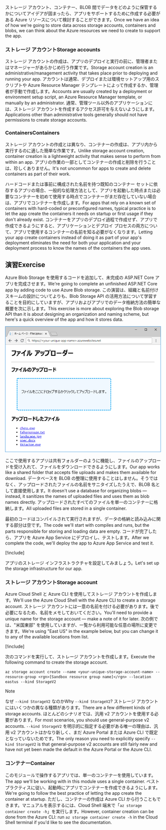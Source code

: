 <span data-ttu-id="b7d6e-101">ストレージ アカウント、コンテナー、BLOB 間でデータをどのように保管するかについてアイデアが固まったら、アプリをサポートするために作成する必要がある Azure リソースについて検討することができます。</span><span class="sxs-lookup"><span data-stu-id="b7d6e-101">Once we have an idea of how we're going to store data across storage accounts, containers and blobs, we can think about the Azure resources we need to create to support the app.</span></span>

### <a name="storage-accounts"></a><span data-ttu-id="b7d6e-102">ストレージ アカウント</span><span class="sxs-lookup"><span data-stu-id="b7d6e-102">Storage accounts</span></span>

<span data-ttu-id="b7d6e-103">ストレージ アカウントの作成は、アプリのデプロイと実行の前に、管理者またはマネージャーがあらかじめ行う作業です。</span><span class="sxs-lookup"><span data-stu-id="b7d6e-103">Storage account creation is an administrative/management activity that takes place prior to deploying and running your app.</span></span> <span data-ttu-id="b7d6e-104">アカウントは通常、デプロイまたは環境セットアップ用のスクリプトや Azure Resource Manager テンプレートによって作成するか、管理者が手動で作成します。</span><span class="sxs-lookup"><span data-stu-id="b7d6e-104">Accounts are usually created by a deployment or environment setup script, an Azure Resource Manager template, or manually by an administrator.</span></span> <span data-ttu-id="b7d6e-105">通常、管理ツール以外のアプリケーションには、ストレージ アカウントを作成するアクセス許可を与えないようにします。</span><span class="sxs-lookup"><span data-stu-id="b7d6e-105">Applications other than administrative tools generally should not have permissions to create storage accounts.</span></span>

### <a name="containers"></a><span data-ttu-id="b7d6e-106">Containers</span><span class="sxs-lookup"><span data-stu-id="b7d6e-106">Containers</span></span>

<span data-ttu-id="b7d6e-107">ストレージ アカウントの作成とは異なり、コンテナーの作成は、アプリ内から実行するのに適した簡単な作業です。</span><span class="sxs-lookup"><span data-stu-id="b7d6e-107">Unlike storage account creation, container creation is a lightweight activity that makes sense to perform from within an app.</span></span> <span data-ttu-id="b7d6e-108">アプリの作業の一部としてコンテナーの作成と削除を行うことは、珍しくありません。</span><span class="sxs-lookup"><span data-stu-id="b7d6e-108">It's not uncommon for apps to create and delete containers as part of their work.</span></span>

<span data-ttu-id="b7d6e-109">ハードコードまたは事前に構成された名前を持つ既知のコンテナー セットに依存するアプリの場合、一般的な処理方法として、アプリを起動した時点または必要なコンテナーを初めて使用する時点でコンテナーがまだ存在していない場合は、アプリでコンテナーを作成します。</span><span class="sxs-lookup"><span data-stu-id="b7d6e-109">For apps that rely on a known set of containers with hard-coded or preconfigured names, typical practice is to let the app create the containers it needs on startup or first usage if they don't already exist.</span></span> <span data-ttu-id="b7d6e-110">コンテナーをアプリのデプロイ過程で作成せず、アプリで作成できるようにすると、アプリケーションとデプロイ プロセスの両方について、アプリで使用するコンテナーの名前を知る必要がなくなります。</span><span class="sxs-lookup"><span data-stu-id="b7d6e-110">Letting your app create containers instead of doing it as part of your app's deployment eliminates the need for both your application and your deployment process to know the names of the containers the app uses.</span></span>

## <a name="exercise"></a><span data-ttu-id="b7d6e-111">演習</span><span class="sxs-lookup"><span data-stu-id="b7d6e-111">Exercise</span></span>

<span data-ttu-id="b7d6e-112">Azure Blob Storage を使用するコードを追加して、未完成の ASP.NET Core アプリを完成させます。</span><span class="sxs-lookup"><span data-stu-id="b7d6e-112">We're going to complete an unfinished ASP.NET Core app by adding code to use Azure Blob storage.</span></span> <span data-ttu-id="b7d6e-113">この演習は、組織と名前付けスキームの設計についてよりも、Blob Storage API の活用方法について学習することを目的にしていますが、アプリおよびアプリでのデータ格納方法の簡単な概要を次に示します。</span><span class="sxs-lookup"><span data-stu-id="b7d6e-113">This exercise is more about exploring the Blob storage API than it is about designing an organization and naming scheme, but here's a quick overview of the app and how it stores data.</span></span>

![FileUploader Web アプリのスクリーンショット](../media/4-fileuploader-with-files.PNG)

<span data-ttu-id="b7d6e-115">ここで使用するアプリは共有フォルダーのように機能し、ファイルのアップロードを受け入れて、ファイルをダウンロードできるようにします。</span><span class="sxs-lookup"><span data-stu-id="b7d6e-115">Our app works like a shared folder that accepts file uploads and makes them available for download.</span></span> <span data-ttu-id="b7d6e-116">データベースを BLOB の整理に使用することはしません。そうではなく、アップロードされたファイルの名前をサニタイズしたうえで、BLOB 名として直接使用します。</span><span class="sxs-lookup"><span data-stu-id="b7d6e-116">It doesn't use a database for organizing blobs &mdash; instead, it sanitizes the names of uploaded files and uses them as blob names directly.</span></span> <span data-ttu-id="b7d6e-117">アップロードされたすべてのファイルを単一のコンテナーに格納します。</span><span class="sxs-lookup"><span data-stu-id="b7d6e-117">All uploaded files are stored in a single container.</span></span>

<span data-ttu-id="b7d6e-118">最初のコードはコンパイルされて実行されますが、データの格納と読み込みに関する部分は空です。</span><span class="sxs-lookup"><span data-stu-id="b7d6e-118">The code we'll start with compiles and runs, but the parts responsible for storing and loading data are empty.</span></span> <span data-ttu-id="b7d6e-119">コードが完了したら、アプリを Azure App Service にデプロイし、テストします。</span><span class="sxs-lookup"><span data-stu-id="b7d6e-119">After we complete the code, we'll deploy the app to Azure App Service and test it.</span></span>

[!include[](../../../includes/azure-sandbox-activate.md)]

<span data-ttu-id="b7d6e-120">アプリのストレージ インフラストラクチャを設定してみましょう。</span><span class="sxs-lookup"><span data-stu-id="b7d6e-120">Let's set up the storage infrastructure for our app.</span></span>

### <a name="storage-account"></a><span data-ttu-id="b7d6e-121">ストレージ アカウント</span><span class="sxs-lookup"><span data-stu-id="b7d6e-121">Storage account</span></span>

<span data-ttu-id="b7d6e-122">Azure Cloud Shell と Azure CLI を使用してストレージ アカウントを作成します。</span><span class="sxs-lookup"><span data-stu-id="b7d6e-122">We'll use the Azure Cloud Shell with the Azure CLI to create a storage account.</span></span> <span data-ttu-id="b7d6e-123">ストレージ アカウントには一意の名前を付ける必要があります。後で必要になるため、名前をメモしておいてください。</span><span class="sxs-lookup"><span data-stu-id="b7d6e-123">You'll need to provide a unique name for the storage account &mdash; make a note of it for later.</span></span> <span data-ttu-id="b7d6e-124">次の例では、"米国東部" を使用していますが、一覧から利用可能な任意の場所に変更できます。</span><span class="sxs-lookup"><span data-stu-id="b7d6e-124">We're using "East US" in the example below, but you can change it to any of the available locations from list.</span></span>

[!include[](../../../includes/azure-sandbox-regions-first-mention-note.md)]

<span data-ttu-id="b7d6e-125">次のコマンドを実行して、ストレージ アカウントを作成します。</span><span class="sxs-lookup"><span data-stu-id="b7d6e-125">Execute the following command to create the storage account.</span></span> 

```azurecli
az storage account create --name <your-unique-storage-account-name> --resource-group <rgn>[Sandbox resource group name]</rgn> --location eastus --kind StorageV2
```

> [!NOTE]
> <span data-ttu-id="b7d6e-126">なぜ `--kind StorageV2` なのか</span><span class="sxs-lookup"><span data-stu-id="b7d6e-126">Why `--kind StorageV2`?</span></span> <span data-ttu-id="b7d6e-127">ストレージ アカウントにはいくつかの異なる種類があります。</span><span class="sxs-lookup"><span data-stu-id="b7d6e-127">There are a few different kinds of storage accounts.</span></span> <span data-ttu-id="b7d6e-128">ほとんどのシナリオでは、汎用 v2 アカウントを使用する必要があります。</span><span class="sxs-lookup"><span data-stu-id="b7d6e-128">For most scenarios, you should use general-purpose v2 accounts.</span></span> <span data-ttu-id="b7d6e-129">`--kind StorageV2` を明示的に指定する必要がある唯一の理由は、汎用 v2 アカウントはかなり新しく、まだ Azure Portal または Azure CLI で既定となっていないためです。</span><span class="sxs-lookup"><span data-stu-id="b7d6e-129">The only reason you need to explicitly specify `--kind StorageV2` is that general-purpose v2 accounts are still fairly new and have not yet been made the default in the Azure Portal or the Azure CLI.</span></span>

### <a name="container"></a><span data-ttu-id="b7d6e-130">コンテナー</span><span class="sxs-lookup"><span data-stu-id="b7d6e-130">Container</span></span>

<span data-ttu-id="b7d6e-131">このモジュールで操作するアプリでは、単一のコンテナーを使用しています。</span><span class="sxs-lookup"><span data-stu-id="b7d6e-131">The app we'll be working with in this module uses a single container.</span></span> <span data-ttu-id="b7d6e-132">ベスト プラクティスに従い、起動時にアプリでコンテナーを作成できるようにします。</span><span class="sxs-lookup"><span data-stu-id="b7d6e-132">We're going to follow the best practice of letting the app create the container at startup.</span></span> <span data-ttu-id="b7d6e-133">ただし、コンテナーの作成は Azure CLI から行うこともできます。マニュアルを表示するには、Cloud Shell 端末で「`az storage container create -h`」を実行します。</span><span class="sxs-lookup"><span data-stu-id="b7d6e-133">However, container creation can be done from the Azure CLI: run `az storage container create -h` in the Cloud Shell terminal if you'd like to see the documentation.</span></span>